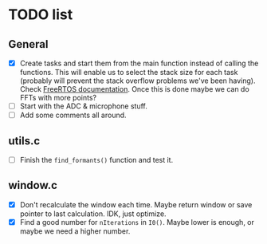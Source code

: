 # TODO list

## General
- [X] Create tasks and start them from the main function instead of calling the functions. This will enable us to select the stack size for each task (probably will prevent the stack overflow problems we've been having). Check [FreeRTOS documentation](https://docs.espressif.com/projects/esp-idf/en/latest/esp32/api-reference/system/freertos.html). Once this is done maybe we can do FFTs with more points?
- [ ] Start with the ADC & microphone stuff.
- [ ] Add some comments all around.

## utils.c
- [ ] Finish the `find_formants()` function and test it.

## window.c
- [X] Don't recalculate the window each time. Maybe return window or save pointer to last calculation. IDK, just optimize.
- [X] Find a good number for `nIterations` in `I0()`. Maybe lower is enough, or maybe we need a higher number.
